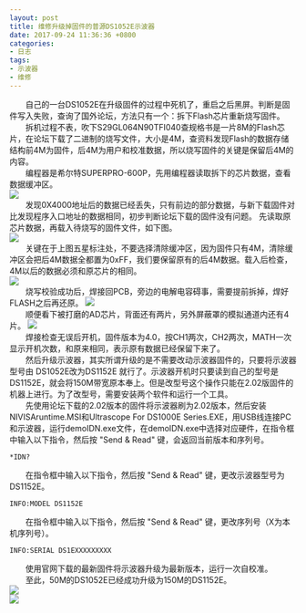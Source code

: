 ```yaml
---
layout: post
title: 维修升级掉固件的普源DS1052E示波器
date: 2017-09-24 11:36:36 +0800
categories:
- 日志
tags:
- 示波器
- 维修
---
```


　　自己的一台DS1052E在升级固件的过程中死机了，重启之后黑屏。判断是固件写入失败，查询了国外论坛，方法只有一个：拆下Flash芯片重新烧写固件。    
　　拆机过程不表，吹下S29GL064N90TFI040查规格书是一片8M的Flash芯片，在论坛下载了二进制的烧写文件，大小是4M，查资料发现Flash的数据存储结构前4M为固件，后4M为用户和校准数据，所以烧写固件的关键是保留后4M的内容。    
　　编程器是希尔特SUPERPRO-600P，先用编程器读取拆下的芯片数据，查看数据缓冲区。    
![](https://github.com/bh3nvn/bh3nvn.github.io/raw/master/image/2017/2017-09-24-01.jpg)    
　　发现0X4000地址后的数据已经丢失，只有前边的部分数据，与新下载固件对比发现程序入口地址的数据相同，初步判断论坛下载的固件没有问题。
先读取原芯片数据，再载入待烧写的固件文件，如下图。    
![](https://github.com/bh3nvn/bh3nvn.github.io/raw/master/image/2017/2017-09-24-02.jpg)    
　　关键在于上图五星标注处，不要选择清除缓冲区，因为固件只有4M，清除缓冲区会把后4M数据全都置为0xFF，我们要保留原有的后4M数据。载入后检查，4M以后的数据必须和原芯片的相同。    
![](https://github.com/bh3nvn/bh3nvn.github.io/raw/master/image/2017/2017-09-24-03.jpg)    
　　烧写校验成功后，焊接回PCB，旁边的电解电容碍事，需要提前拆掉，焊好FLASH之后再还原。
![](https://github.com/bh3nvn/bh3nvn.github.io/raw/master/image/2017/2017-09-24-04.jpg)    
　　顺便看下被打磨的AD芯片，背面还有两片，另外屏蔽罩的模拟通道内还有4片。
![](https://github.com/bh3nvn/bh3nvn.github.io/raw/master/image/2017/2017-09-24-05.jpg)    
　　焊接检查无误后开机，固件版本为4.0，按CH1两次，CH2两次，MATH一次显示开机次数，和原来相同，表示原有数据已经保留下来了。    
　　然后升级示波器，其实所谓升级的是不需要改动示波器固件的，只要将示波器型号由 DS1052E改为DS1152E 就行了。示波器开机时只要读到自己的型号是DS1152E，就会将150M带宽原本奉上。但是改型号这个操作只能在2.02版固件的机器上进行。为了改型号，需要安装两个软件和运行一个工具。    
　　先使用论坛下载的2.02版本的固件将示波器刷为2.02版本，然后安装NIVISAruntime.MSI和Ultrascope For DS1000E Series.EXE，用USB线连接PC和示波器，运行demoIDN.exe文件，在demoIDN.exe中选择对应硬件，在指令框中输入以下指令，然后按 "Send & Read" 键，会返回当前版本和序列号。 

    *IDN?

　　在指令框中输入以下指令，然后按 "Send & Read" 键，更改示波器型号为DS1152E。 

    INFO:MODEL DS1152E

　　在指令框中输入以下指令，然后按 "Send & Read" 键，更改序列号（X为本机序列号）。
     
    INFO:SERIAL DS1EXXXXXXXXX
 
　　使用官网下载的最新固件将示波器升级为最新版本，运行一次自校准。    
　　至此，50M的DS1052E已经成功升级为150M的DS1152E。    
![](https://github.com/bh3nvn/bh3nvn.github.io/raw/master/image/2017/2017-09-24-06.jpg)    
![](https://github.com/bh3nvn/bh3nvn.github.io/raw/master/image/2017/2017-09-24-07.jpg)    



